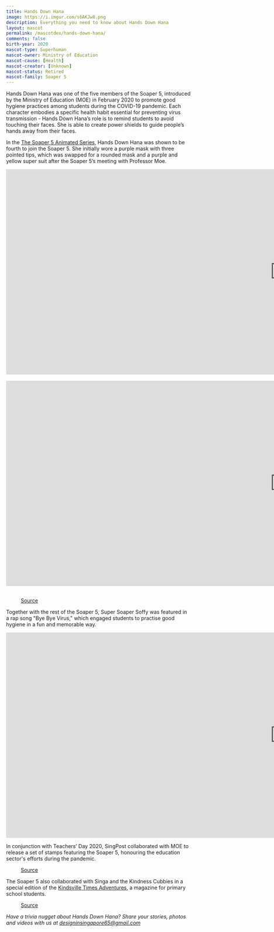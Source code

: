 ```yaml
---
title: Hands Down Hana
image: https://i.imgur.com/s6AKJw8.png
description: Everything you need to know about Hands Down Hana
layout: mascot
permalink: /mascotdex/hands-down-hana/
comments: false
birth-year: 2020
mascot-type: Superhuman
mascot-owner: Ministry of Education
mascot-cause: [Health]
mascot-creator: [Unknown]
mascot-status: Retired
mascot-family: Soaper 5
---
```


Hands Down Hana was one of the five members of the Soaper 5, introduced by the Ministry of Education (MOE) in February 2020 to promote good hygiene practices among students during the COVID-19 pandemic. Each character embodies a specific health habit essential for preventing virus transmission - Hands Down Hana’s role is to remind students to avoid touching their faces. She is able to create power shields to guide people’s hands away from their faces.

In the <a href="https://www.youtube.com/hashtag/soaper5">The Soaper 5 Animated Series</a>, Hands Down Hana was shown to be fourth to join the Soaper 5. She initially wore a purple mask with three pointed tips, which was swapped for a rounded mask and a purple and yellow super suit after the Soaper 5’s meeting with Professor Moe. 

<div class="video-responsive">
<iframe width="1524" height="560" src="https://www.youtube.com/embed/yeMfoKzx1W8" title="The Soaper 5 Animated Series – Episode 4: Hana joins the crew" frameborder="0" allow="accelerometer; autoplay; clipboard-write; encrypted-media; gyroscope; picture-in-picture; web-share" referrerpolicy="strict-origin-when-cross-origin" allowfullscreen></iframe></div>
<br>
<div class="video-responsive">
<iframe width="1524" height="560" src="https://www.youtube.com/embed/dqieFs9lfZ0" title="The Soaper 5 Animated Series – Episode 5: Masks from Mei Mei" frameborder="0" allow="accelerometer; autoplay; clipboard-write; encrypted-media; gyroscope; picture-in-picture; web-share" referrerpolicy="strict-origin-when-cross-origin" allowfullscreen></iframe></div>
<br>
<figure>
  <img src="https://i.imgur.com/A5SrFov.jpg" alt="">
  <figcaption><a href="https://www.schoolbag.edu.sg/story/soaper-5-reminds-us-to-stay-safe-in-2021/">Source</a></figcaption>
</figure>

Together with the rest of the Soaper 5, Super Soaper Soffy was featured in a rap song "Bye Bye Virus," which engaged students to practise good hygiene in a fun and memorable way. 

<div class="video-responsive">

<iframe width="1524" height="560" src="https://www.youtube.com/embed/h7bAuEDYXYA" title="Bye Bye Virus" frameborder="0" allow="accelerometer; autoplay; clipboard-write; encrypted-media; gyroscope; picture-in-picture; web-share" referrerpolicy="strict-origin-when-cross-origin" allowfullscreen></iframe>
</div>

In conjunction with Teachers’ Day 2020, SingPost collaborated with MOE to release a set of stamps featuring the Soaper 5, honouring the education sector's efforts during the pandemic. 

<figure>
  <img src="https://i.imgur.com/9v1vEtq.png" alt="">
  <figcaption><a href="https://www.singpost.com/about-us/news-releases/singpost-and-moe-collaborate-soaper-5-stamps">Source</a></figcaption>
</figure>

The Soaper 5 also collaborated with Singa and the Kindness Cubbies in a special edition of the <a href="https://kindsville.kindness.sg/wp-content/uploads/2020/08/Kindsville-Times-Adventures_Issue-4_Spread-kindness_web.pdf">Kindsville Times Adventures</a>, a magazine for primary school students.  

<figure>
  <img src="https://i.imgur.com/cTlv46i.jpg" alt="">
  <figcaption><a href="https://www.facebook.com/photo/?fbid=10160093590927004&set=a.10150100883752004">Source</a></figcaption>
</figure>

<i>Have a trivia nugget about Hands Down Hana? Share your stories, photos and videos with us at designinsingapore65@gmail.com</i>
